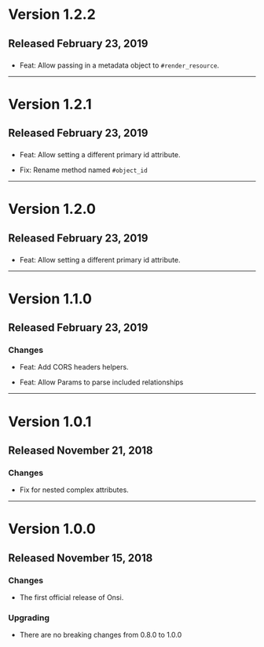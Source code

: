 # Version 1.2.2

## Released February 23, 2019

###

- Feat: Allow passing in a metadata object to `#render_resource`.

---

# Version 1.2.1

## Released February 23, 2019

###

- Feat: Allow setting a different primary id attribute.

- Fix: Rename method named `#object_id`

---

# Version 1.2.0

## Released February 23, 2019

###

- Feat: Allow setting a different primary id attribute.

---

# Version 1.1.0

## Released February 23, 2019

### Changes

- Feat: Add CORS headers helpers.

- Feat: Allow Params to parse included relationships

---

# Version 1.0.1

## Released November 21, 2018

### Changes

- Fix for nested complex attributes.

---

# Version 1.0.0

## Released November 15, 2018

### Changes

- The first official release of Onsi.

### Upgrading

- There are no breaking changes from 0.8.0 to 1.0.0
